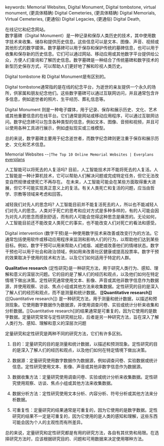  keywords: 
Memorial Websites, 
Digital Monument, 
Digital tombstone,
virtual monument,  (更具体精确)
Digital Cemeteries, (更具体精确)
Digital Memorials, 
Virtual Cemeteries, (更通俗)
Digital Legacies,  (更通俗)
Digital Death,

在线记忆和纪念网站。  
 数字墓碑（Digital Monument）是一种记录和保存人类历史的技术，其中使用数字技术来收集、储存和提供历史信息。这些信息可以是文本、图像、声音、视频或其他形式的数字媒体。数字墓碑可以用于保存和保护传统的墓碑信息，也可以用于收集和保存新的历史信息。它们可以通过网站、移动应用或其他数字平台提供给公众，方便人们查询和了解历史信息。数字墓碑是一种结合了传统墓碑和数字技术的新型历史保存方式，可以帮助人们更好地了解和珍视人类历史。

Digital tombstone 和 Digital Monument是有区别的。

Digital tombstone通常指的是在线的纪念平台，为逝世的亲友提供一个永久的场所，供家属和朋友纪念他们。这些数字墓碑可以通过互联网访问，并且通常包含许多信息，例如逝世者的照片、生平经历、葬礼信息等。

Digital Monument 则是一种电子媒体，用于记录、保存和展示历史、文化、艺术或其他重要信息的在线平台。它们通常是网站或移动应用程序，可以通过互联网访问。数字纪念碑可以包含各种类型的信息，例如文本、图像、音频和视频，并且可以使用各种工具进行展示，例如虚拟现实或三维模型。

总的来说，数字墓碑主要用于纪念逝世者，而数字纪念碑则更注重于保存和展示历史、文化和艺术信息。

Memorial Websites --`|The Top 10 Online Memorial Websites | Everplans` [everplans](https://www.everplans.com/articles/the-top-10-online-memorial-websites)



人工智能可以将死去的人复活吗?
目前，人工智能技术并不能将死去的人复活。人工智能是一种计算机技术，它可以帮助人们解决问题或完成特定任务，但它无法改变自然规律或使死亡不再存在。
在未来，人工智能可能会在某些方面取得重大进展，但它不可能实现真正意义上的复活。有关人类死亡和复活的问题，应当由哲学、宗教等领域来考虑和回答。
 
减轻我们对先人的思念吗?
人工智能目前并不能复活死去的人，所以也不能减轻人们对先人的思念。人类对于死亡的思考和应对方式是多种多样的，有的人可能会因为对先人的思念而感到舒适，而有的人可能会觉得这种思念是痛苦的。无论如何，人工智能目前还不能改变人类死亡的事实，也不能改变人们对死亡的看法和感受。



Digital intervention (数字干预)是一种使用数字技术来改善或改变行为的方法。它通常包括使用软件或移动应用程序来监测和影响人们的行为，以帮助他们达到某些目标。例如，数字干预可以用来帮助人们戒烟、减肥或改善他们的情绪状态。数字干预也可以用于社会和政治领域，例如用来改善社区健康或提高投票率。数字干预的效果取决于使用的技术和方法，以及它们如何适用于特定的人群。

**Qualitative research** (定性研究)是一种研究方法，用于研究人类行为、感知、理解和意义的深层次问题。它的目的是了解人们的经历和观点，以及他们如何在特定情境下做出决策。定性研究通常使用文本、影像、声音或其他非数字信息作为数据源，并使用观察、访谈、焦点小组或其他方法来收集数据。定性研究的目的是深入了解人们的经历和观点，而不是测量和统计数据。
**[[Quantitative research]]**  ([[Quantitative research]]) 是一种研究方法，用于测量和统计数据，以描述和预测现象。它使用数字数据作为数据源，并使用调查问卷、实验或统计分析来收集和分析数据。[[Quantitative research]]的结果通常是可重复的，因为它使用的是数字数据。定量研究常常与定性研究相比较，后者是另一种研究方法，旨在深入了解人类行为、感知、理解和意义的深层次问题

定量研究和定性研究是两种不同的研究方法，它们有许多区别。

1.  目的：定量研究的目的是测量和统计数据，以描述和预测现象。定性研究的目的是深入了解人们的经历和观点，以及他们如何在特定情境下做出决策。
2.  数据源：定量研究使用数字数据作为数据源，例如调查问卷、实验数据或统计信息。定性研究使用文本、影像、声音或其他非数字信息作为数据源。
3.  数据收集方法：定量研究使用调查问卷、实验或统计分析来收集数据。定性研究使用观察、访谈、焦点小组或其他方法来收集数据。
4.  数据分析方法：定性研究使用文本分析、内容分析、符号分析或其他方法来分析数据。

5.  可重复性：定量研究的结果通常是可重复的，因为它使用的是数字数据。定性研究的结果不一定是可重复的，因为它使用的是人类的感知和理解，这些东西可能会因为个人的主观性而有所差异。

总的来说，定量研究和定性研究都是有用的研究方法，各自有其优势和局限。在选择研究方法时，应该根据研究目的、问题和可用数据来决定使用哪种方法。


